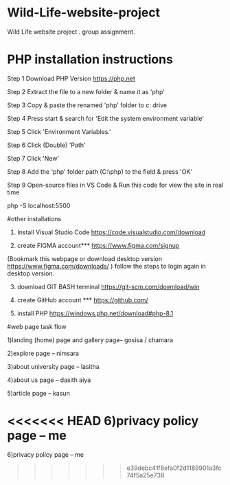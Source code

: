 # Wild-Life-website-project
Wild Life website project . group assignment.


# PHP installation instructions

Step 1
Download PHP Version
https://php.net

Step 2
Extract the file to a new folder & name it as 'php'

Step 3
Copy & paste the renamed 'php' folder to c: drive

Step 4
Press start & search for 'Edit the system environment variable'

Step 5
Click 'Environment Variables.'

Step 6
Click (Double) 'Path'

Step 7
Click 'New'

Step 8
Add the 'php' folder path (C:\php) to the field & press 'OK'

Step 9
Open-source files in VS Code & Run this code for view the site in real time

php -S localhost:5500


#other installations

1) Install Visual Studio Code 
https://code.visualstudio.com/download

2) create FIGMA account*** 
https://www.figma.com/signup

(Bookmark this webpage or download desktop version  https://www.figma.com/downloads/  ) follow the steps to login again in desktop version.

3) download GIT BASH terminal
https://git-scm.com/download/win

4) create GitHub account ***
https://github.com/

5) install PHP
https://windows.php.net/download#php-8.1


#web page task flow

1)landing (home) page and gallery page– gosisa / chamara

2)explore page – nimsara

3)about university page – lasitha 

4)about us page – dasith aiya 

5)article page – kasun 

<<<<<<< HEAD
6)privacy policy page – me
=======
6)privacy policy page – me 
>>>>>>> e39debc41f8efa0f2d1189901a3fc74f5a25e738
